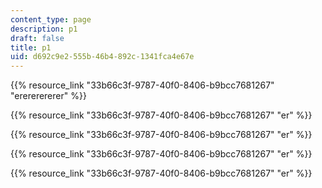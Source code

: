 ```yaml
---
content_type: page
description: p1
draft: false
title: p1
uid: d692c9e2-555b-46b4-892c-1341fca4e67e
---
```

{{% resource_link "33b66c3f-9787-40f0-8406-b9bcc7681267" "erererererer" %}}

{{% resource_link "33b66c3f-9787-40f0-8406-b9bcc7681267" "er" %}}

{{% resource_link "33b66c3f-9787-40f0-8406-b9bcc7681267" "er" %}}

{{% resource_link "33b66c3f-9787-40f0-8406-b9bcc7681267" "er" %}}

{{% resource_link "33b66c3f-9787-40f0-8406-b9bcc7681267" "er" %}}